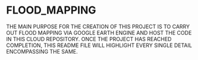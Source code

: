 # FLOOD_MAPPING
THE MAIN PURPOSE FOR THE CREATION OF THIS PROJECT IS TO CARRY OUT FLOOD MAPPING VIA GOOGLE EARTH ENGINE AND HOST THE CODE IN THIS CLOUD REPOSITORY.
ONCE THE PROJECT HAS REACHED COMPLETION, THIS README FILE WILL HIGHLIGHT EVERY SINGLE DETAIL ENCOMPASSING THE SAME.
